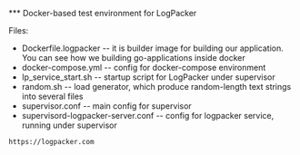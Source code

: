 *** Docker-based test environment for LogPackerFiles:  * Dockerfile.logpacker -- it is builder image for building our application. You can see how we building go-applications inside docker   * docker-compose.yml -- config for docker-compose environment   * lp_service_start.sh -- startup script for LogPacker under supervisor   * random.sh -- load generator, which produce random-length text strings into several files   * supervisor.conf -- main config for supervisor  * supervisord-logpacker-server.conf -- config for logpacker service, running under supervisor```https://logpacker.com